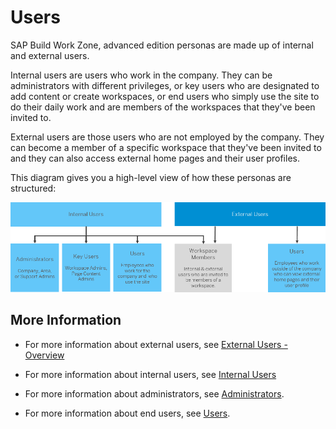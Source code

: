 <!-- loio3173953b8f1e4aed8063fa7c628a7621 -->

# Users

SAP Build Work Zone, advanced edition personas are made up of internal and external users.



Internal users are users who work in the company. They can be administrators with different privileges, or key users who are designated to add content or create workspaces, or end users who simply use the site to do their daily work and are members of the workspaces that they've been invited to.

External users are those users who are not employed by the company. They can become a member of a specific workspace that they've been invited to and they can also access external home pages and their user profiles.

This diagram gives you a high-level view of how these personas are structured:

![](images/High-level_diagram_of_SWZ_personas_fe957ec.png)



<a name="loio3173953b8f1e4aed8063fa7c628a7621__section_s2k_sbc_xrb"/>

## More Information

-   For more information about external users, see [External Users - Overview](external-users-overview-4378212.md)

-   For more information about internal users, see [Internal Users](internal-users-888ef2f.md)

-   For more information about administrators, see [Administrators](administrators-63a91fb.md).

-   For more information about end users, see [Users](https://help.sap.com/docs/WZ/b03c84105ff74f809631e494bd612e83/3173953b8f1e4aed8063fa7c628a7621.html).


